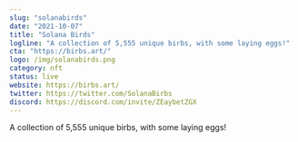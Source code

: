 ```yaml
---
slug: "solanabirds"
date: "2021-10-07"
title: "Solana Birds"
logline: "A collection of 5,555 unique birbs, with some laying eggs!"
cta: "https://birbs.art/"
logo: /img/solanabirds.png
category: nft
status: live
website: https://birbs.art/
twitter: https://twitter.com/SolanaBirbs
discord: https://discord.com/invite/ZEaybetZGX
---
```


A collection of 5,555 unique birbs, with some laying eggs!
